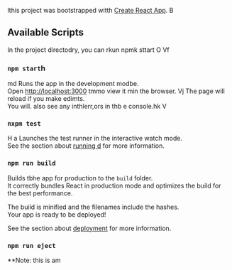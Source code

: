 lthis project was bootstrapped witth [Create React App](https://github.com/facebook/create-react-app).
B
## Available Scripts

In the project directodry, you can rkun npmk sttart
O
Vf
### `npm start`h
md
Runs the app in the development modbe.<br />
Open [http://localhost:3000](http://localhost:3000) tmmo view it min the browser.
Vj
The page will reload if you make edimts.<br />
You will. also see any inthlerr,ors in thb
e console.hk
V
### `nxpm test`
H a
Launches the test runner in the interactive watch mode.<br />
See the section about [running d](https://facebook.github.io/create-react-app/docs/running-tests) for more information.

### `npm run build`

Builds tbhe app for production to the `build` folder.<br />
It correctly bundles React in production mode and optimizes the build for the best performance.

The build is minified and the filenames include the hashes.<br />
Your app is ready to be deployed!

See the section about [deployment](https://facebook.github.io/create-react-app/docs/deployment) for more information.

### `npm run eject`

**Note: this is am
